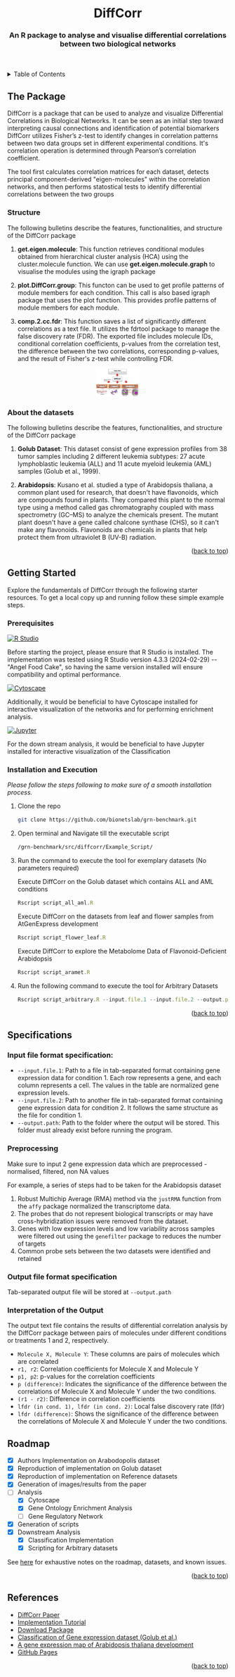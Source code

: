 <a name="readme-top"></a>

<!-- PROJECT LOGO -->
<br />
<div align="center">
  <h1 align="center">DiffCorr</h1>

  <p align="center">
  <h3 align="center">An R package to analyse and visualise differential correlations between two biological networks</h3>
    
  </p>
</div>
<br /><br />
<!-- TABLE OF CONTENTS -->
<details>
  <summary>Table of Contents</summary>
  <ol>
    <li>
      <a href="#the-package">The Package</a>
      <ul>
        <li><a href="#Structure">Structure</a></li>
        <li><a href="#Dataset">About the datasets</a></li>
      </ul>
    </li>
    <li>
      <a href="#getting-started">Getting Started</a>
      <ul>
        <li><a href="#prerequisites">Prerequisites</a></li>
        <li><a href="#installation">Installation and Execution</a></li>
      </ul>
    </li>
    <li>
      <a href="#Specifications">Specifications</a>
      <ul>
        <li><a href="#input-specs">Input Specifications</a></li>
        <li><a href="#preprocessing">Preprocessing Steps</a></li>
        <li><a href="#output-specs">Output Specifications</a></li>
        <li><a href="#Analysis">Analysing Output</a></li>
      </ul>
    </li>
    <li><a href="#downstream-analysis">Downstream Analysis</a></li>
    <li><a href="#roadmap">Roadmap</a></li>
    <li><a href="#references">References</a></li>
  </ol>
</details>



<!-- ABOUT THE PACKAGE -->
## The Package

DiffCorr is a package that can be used to analyze and visualize Differential Correlations in Biological Networks.
It can be seen as an initial step toward interpreting causal connections and identification of potential biomarkers
DiffCorr utilizes Fisher’s z-test to identify changes in correlation patterns between two data groups set in different experimental conditions. It's correlation operation is determined through Pearson’s correlation coefficient. 


The tool first calculates correlation matrices for each dataset, detects principal component-derived "eigen-molecules" within the correlation networks, and then performs statostical tests to identify differential correlations between the two groups


### Structure
The following bulletins describe the features, functionalities, and structure of the DiffCorr package
1. **get.eigen.molecule**: This function retrieves conditional modules obtained from hierarchical cluster analysis (HCA) using the cluster.molecule function. We can use **get.eigen.molecule.graph** to visualise the modules using the igraph package
2. **plot.DiffCorr.group**: This functon can be used to get profile patterns of module members for each condition. This call is also based igraph package that uses the plot function. This provides profile patterns of module members for each module.

3. **comp.2.cc.fdr**: This function saves a list of significantly different correlations as a text file. It utilizes the fdrtool package to manage the false discovery rate (FDR). The exported file includes molecule IDs, conditional correlation coefficients, p-values from the correlation test, the difference between the two correlations, corresponding p-values, and the result of Fisher's z-test while controlling FDR.

<div style="text-align:center">
    <img src="https://github.com/aparnaullas97/grn-benchmark/blob/main/src/diffcorr/ImageResouces/DiffCorr.png" width="100" >
</div>

### About the datasets
The following bulletins describe the features, functionalities, and structure of the DiffCorr package
1. **Golub Dataset**: This dataset consist of gene expression profiles from 38 tumor samples including 2 different leukemia subtypes: 27 acute lymphoblastic leukemia (ALL) and 11 acute myeloid leukemia (AML) samples (Golub et al., 1999). 

2. **Arabidopsis**: Kusano et al. studied a type of Arabidopsis thaliana, a common plant used for research, that doesn't have flavonoids, which are compounds found in plants. They compared this plant to the normal type using a method called gas chromatography coupled with mass spectrometry (GC–MS) to analyze the chemicals present. The mutant plant doesn't have a gene called chalcone synthase (CHS), so it can't make any flavonoids. Flavonoids are chemicals in plants that help protect them from ultraviolet B (UV-B) radiation.


<p align="right">(<a href="#readme-top">back to top</a>)</p>

<!-- GETTING STARTED -->
## Getting Started
Explore the fundamentals of DiffCorr through the following starter resources.
To get a local copy up and running follow these simple example steps.

### Prerequisites
[![R Studio][R.js]][R-url]

Before starting the project, please ensure that R Studio is installed. The implementation was tested using R Studio version 4.3.3 (2024-02-29) -- "Angel Food Cake", so having the same version installed will ensure compatibility and optimal performance.

[![Cytoscape][Cytoscape.js]][Cytoscape-url]

Additionally, it would be beneficial to have Cytoscape installed for interactive visualization of the networks and for performing enrichment analysis.

[![Jupyter][Jupyter.js]][jupyter-url]

For the down stream analysis, it would be beneficial to have Jupyter installed for interactive visualization of the Classification

### Installation and Execution

_Please follow the steps following to make sure of a smooth installation process._

1. Clone the repo
   ```sh
   git clone https://github.com/bionetslab/grn-benchmark.git
   ```
2. Open terminal and Navigate till the executable script
   ```sh
   /grn-benchmark/src/diffcorr/Example_Script/
   ```
3. Run the command to execute the tool for exemplary datasets (No parameters required)
    
    Execute DiffCorr on the Golub dataset which contains ALL and AML conditions
   ```js
   Rscript script_all_aml.R
   ```
    Execute DiffCorr on the datasets from leaf and flower samples from AtGenExpress development
    ```js
   Rscript script_flower_leaf.R
   ```
    Execute DiffCorr to explore the Metabolome Data of Flavonoid-Deficient Arabidopsis
    ```js
   Rscript script_aramet.R
   ```
4. Run the following command to execute the tool for Arbitrary Datasets
    ```js
   Rscript script_arbitrary.R --input.file.1 --input.file.2 --output.path
   ```
    
<p align="right">(<a href="#readme-top">back to top</a>)</p>

## Specifications
### Input file format specification:
- `--input.file.1`: Path to a file in tab-separated format containing gene expression data for condition 1. Each row represents a gene, and each column represents a cell. The values in the table are normalized gene expression levels.
- `--input.file.2`: Path to another file in tab-separated format containing gene expression data for condition 2. It follows the same structure as the file for condition 1.
- `--output.path`: Path to the folder where the output will be stored. This folder must already exist before running the program.

### Preprocessing
Make sure to input 2 gene expression data which are preprocessed - normalised, filtered, non NA values

For example, a series of steps had to be taken for the Arabidopsis dataset
1. Robust Multichip Average (RMA) method via the `justRMA` function from the `affy` package normalized the transcriptome data.
2. The probes that do not represent biological transcripts or may have cross-hybridization issues were removed from the dataset.
3. Genes with low expression levels and low variability across samples were filtered out using the `genefilter` package to reduces the number of targets 
4. Common probe sets between the two datasets were identified and retained

### Output file format specification
Tab-separated output file will be stored at `--output.path`

### Interpretation of the Output
The output text file contains the results of differential correlation analysis by the DiffCorr package between pairs of molecules under different conditions or treatments 1 and 2, respectively.
- `Molecule X, Molecule Y`: These columns are pairs of molecules which are correlated
- `r1, r2`: Correlation coefficients for Molecule X and Molecule Y 
- `p1, p2`: p-values for the correlation coefficients 
- `p (difference)`: Indicates the significance of the difference between the correlations of Molecule X and Molecule Y under the two conditions.
- `(r1 - r2)`: Difference in correlation coefficients 
- `lfdr (in cond. 1), lfdr (in cond. 2)`: Local false discovery rate (lfdr)
- `lfdr (difference)`: Shows the significance of the difference between the correlations of Molecule X and Molecule Y under the two conditions.


<!-- ROADMAP -->
## Roadmap

- [x] Authors Implementation on Arabodopolis dataset
- [x] Reproduction of implementation on Golub dataset
- [x] Reproduction of implementation on Reference datasets
- [x] Generation of images/results from the paper
- [ ] Analysis
    - [x] Cytoscape
    - [x] Gene Ontology Enrichment Analysis
    - [ ] Gene Regulatory Network
- [x] Generation of scripts
- [x] Downstream Analysis
    - [x] Classification Implementation
    - [x] Scripting for Arbitrary datasets

See [here](https://github.com/othneildrew/Best-README-Template/issues) for exhaustive notes on the roadmap, datasets, and known issues.

<p align="right">(<a href="#readme-top">back to top</a>)</p>


<!-- ACKNOWLEDGMENTS -->
## References

* [DiffCorr Paper](https://www.sciencedirect.com/science/article/pii/S0378111912014497?ref=pdf_download&fr=RR-2&rr=877dd3089d88a040)
* [Implementation Tutorial](https://application.wiley-vch.de/books/sample/3527339582_c01.pdf)
* [Download Package](https://sourceforge.net/projects/diffcorr/)
* [Classification of Gene expression dataset (Golub et al.)](https://www.kaggle.com/code/aasthaadhikari/cancer-prediction)
* [A gene expression map of Arabidopsis thaliana development](https://www.nature.com/articles/ng1543)
* [GitHub Pages](https://github.com/afukushima/afukushima.github.io/tree/master)

<p align="right">(<a href="#readme-top">back to top</a>)</p>



<!-- MARKDOWN LINKS & IMAGES -->
<!-- https://www.markdownguide.org/basic-syntax/#reference-style-links -->
[R.js]: https://img.shields.io/badge/R_Studio-75AADB?style=for-the-badge&logo=rstudio&logoColor=white
[R-url]: https://posit.co/downloads/
[Cytoscape.js]: https://img.shields.io/badge/Cytoscape-FF5733?style=for-the-badge
[cytoscape-url]: https://cytoscape.org
[Jupyter.js]: https://img.shields.io/badge/Jupyter_Notebook-8B008B?style=for-the-badge&logo=jupyter&logoColor=white
[jupyter-url]: https://jupyter.org
[DiffCorr.js]: https://img.shields.io/badge/DiffCorr-FFFF00?style=for-the-badge&logoColor=white
[diffcorr-url]: https://www.sciencedirect.com/science/article/pii/S0378111912014497?ref=pdf_download&fr=RR-2&rr=877dd3089d88a040

